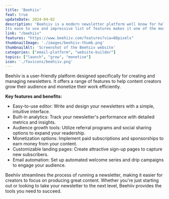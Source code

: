 ```yaml
---
title: 'Beehiiv'
feat: true
updateDate: 2024-04-02
description: 'Beehiiv is a modern newsletter platform well know for help businesses and content creators grow their audience.
Its ease to use and impressive list of features makes it one of the most popular plarforms for creators.'
link: "/beehiiv"
features: "https://www.beehiiv.com/features?via=88pixels"
thumbnailImage: './images/beehiiv-thumb.png'
thumbnailAlt: 'Screenshot of the Beehiiv website'
categories: ["email-platform", "website-builder"]
topics: ["launch", "grow", "monetise"]
icon: './favicons/beehiiv.png'
---
```


Beehiiv is a user-friendly platform designed specifically for creating and managing newsletters. It offers a range of features to help content creators grow their audience and monetize their work efficiently.

<b>Key features and benefits:</b>

- Easy-to-use editor: Write and design your newsletters with a simple, intuitive interface.
- Built-in analytics: Track your newsletter's performance with detailed metrics and insights.
- Audience growth tools: Utilize referral programs and social sharing options to expand your readership.
- Monetization options: Implement paid subscriptions and sponsorships to earn money from your content.
- Customizable landing pages: Create attractive sign-up pages to capture new subscribers.
- Email automation: Set up automated welcome series and drip campaigns to engage your audience.

Beehiiv streamlines the process of running a newsletter, making it easier for creators to focus on producing great content. Whether you're just starting out or looking to take your newsletter to the next level, Beehiiv provides the tools you need to succeed.
